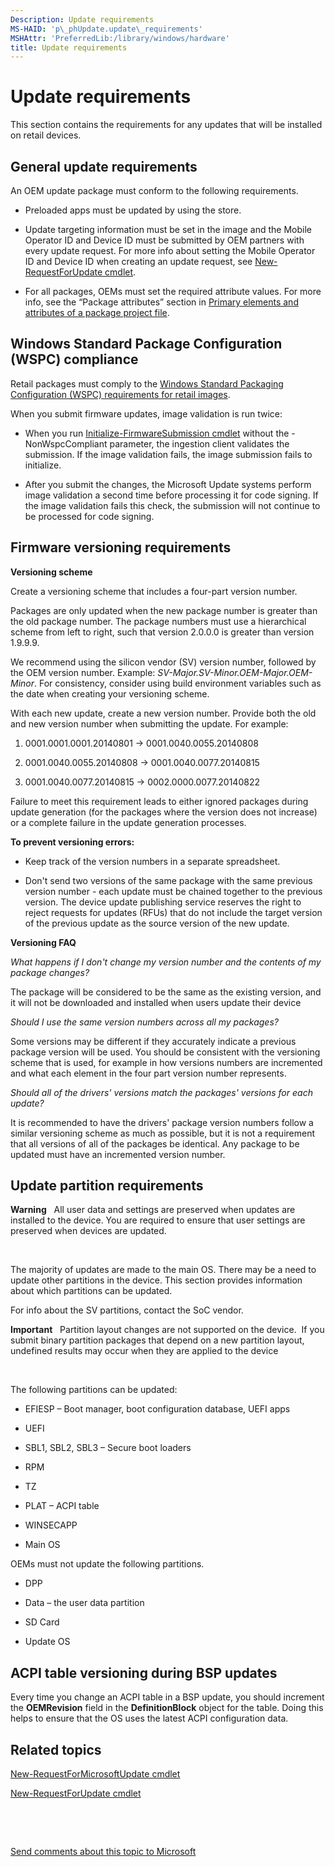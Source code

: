 ```yaml
---
Description: Update requirements
MS-HAID: 'p\_phUpdate.update\_requirements'
MSHAttr: 'PreferredLib:/library/windows/hardware'
title: Update requirements
---
```


# Update requirements


This section contains the requirements for any updates that will be installed on retail devices.

## <span id="General_update_requirements"></span><span id="general_update_requirements"></span><span id="GENERAL_UPDATE_REQUIREMENTS"></span>General update requirements


An OEM update package must conform to the following requirements.

-   Preloaded apps must be updated by using the store.

-   Update targeting information must be set in the image and the Mobile Operator ID and Device ID must be submitted by OEM partners with every update request. For more info about setting the Mobile Operator ID and Device ID when creating an update request, see [New-RequestForUpdate cmdlet](new-requestforupdate-cmdlet.md).

-   For all packages, OEMs must set the required attribute values. For more info, see the “Package attributes” section in [Primary elements and attributes of a package project file](https://msdn.microsoft.com/library/dn756796).

## <span id="Windows_Standard_Package_Configuration__WSPC__compliance"></span><span id="windows_standard_package_configuration__wspc__compliance"></span><span id="WINDOWS_STANDARD_PACKAGE_CONFIGURATION__WSPC__COMPLIANCE"></span>Windows Standard Package Configuration (WSPC) compliance


Retail packages must comply to the [Windows Standard Packaging Configuration (WSPC) requirements for retail images](https://msdn.microsoft.com/library/dn756781).

When you submit firmware updates, image validation is run twice:

-   When you run [Initialize-FirmwareSubmission cmdlet](initialize-firmwaresubmission-cmdlet.md) without the -NonWspcCompliant parameter, the ingestion client validates the submission. If the image validation fails, the image submission fails to initialize.

-   After you submit the changes, the Microsoft Update systems perform image validation a second time before processing it for code signing. If the image validation fails this check, the submission will not continue to be processed for code signing.

## <span id="Firmware_versioning_requirements"></span><span id="firmware_versioning_requirements"></span><span id="FIRMWARE_VERSIONING_REQUIREMENTS"></span>Firmware versioning requirements


**Versioning scheme**

Create a versioning scheme that includes a four-part version number.

Packages are only updated when the new package number is greater than the old package number. The package numbers must use a hierarchical scheme from left to right, such that version 2.0.0.0 is greater than version 1.9.9.9.

We recommend using the silicon vendor (SV) version number, followed by the OEM version number. Example: *SV-Major.SV-Minor.OEM-Major.OEM-Minor*. For consistency, consider using build environment variables such as the date when creating your versioning scheme.

With each new update, create a new version number. Provide both the old and new version number when submitting the update. For example:

1.  0001.0001.0001.20140801 -&gt; 0001.0040.0055.20140808

2.  0001.0040.0055.20140808 -&gt; 0001.0040.0077.20140815

3.  0001.0040.0077.20140815 -&gt; 0002.0000.0077.20140822

Failure to meet this requirement leads to either ignored packages during update generation (for the packages where the version does not increase) or a complete failure in the update generation processes.

**To prevent versioning errors:**

-   Keep track of the version numbers in a separate spreadsheet.

-   Don't send two versions of the same package with the same previous version number - each update must be chained together to the previous version. The device update publishing service reserves the right to reject requests for updates (RFUs) that do not include the target version of the previous update as the source version of the new update.

**Versioning FAQ**

*What happens if I don't change my version number and the contents of my package changes?*

The package will be considered to be the same as the existing version, and it will not be downloaded and installed when users update their device

*Should I use the same version numbers across all my packages?*

Some versions may be different if they accurately indicate a previous package version will be used. You should be consistent with the versioning scheme that is used, for example in how versions numbers are incremented and what each element in the four part version number represents.

*Should all of the drivers' versions match the packages' versions for each update?*

It is recommended to have the drivers' package version numbers follow a similar versioning scheme as much as possible, but it is not a requirement that all versions of all of the packages be identical. Any package to be updated must have an incremented version number.

## <span id="Update_partition_requirements"></span><span id="update_partition_requirements"></span><span id="UPDATE_PARTITION_REQUIREMENTS"></span>Update partition requirements


**Warning**  
All user data and settings are preserved when updates are installed to the device. You are required to ensure that user settings are preserved when devices are updated.

 

The majority of updates are made to the main OS. There may be a need to update other partitions in the device. This section provides information about which partitions can be updated.

For info about the SV partitions, contact the SoC vendor.

**Important**  
Partition layout changes are not supported on the device.  If you submit binary partition packages that depend on a new partition layout, undefined results may occur when they are applied to the device

 

The following partitions can be updated:

-   EFIESP – Boot manager, boot configuration database, UEFI apps

-   UEFI

-   SBL1, SBL2, SBL3 – Secure boot loaders

-   RPM

-   TZ

-   PLAT – ACPI table

-   WINSECAPP

-   Main OS

OEMs must not update the following partitions.

-   DPP

-   Data – the user data partition

-   SD Card

-   Update OS

## <span id="ACPI_table_versioning_during_BSP_updates"></span><span id="acpi_table_versioning_during_bsp_updates"></span><span id="ACPI_TABLE_VERSIONING_DURING_BSP_UPDATES"></span>ACPI table versioning during BSP updates


Every time you change an ACPI table in a BSP update, you should increment the **OEMRevision** field in the **DefinitionBlock** object for the table. Doing this helps to ensure that the OS uses the latest ACPI configuration data.

## <span id="related_topics"></span>Related topics


[New-RequestForMicrosoftUpdate cmdlet](new-requestformicrosoftupdate-cmdlet.md)

[New-RequestForUpdate cmdlet](new-requestforupdate-cmdlet.md)

 

 

[Send comments about this topic to Microsoft](mailto:wsddocfb@microsoft.com?subject=Documentation%20feedback%20%5Bp_phUpdate\p_phUpdate%5D:%20Update%20requirements%20%20RELEASE:%20%284/11/2016%29&body=%0A%0APRIVACY%20STATEMENT%0A%0AWe%20use%20your%20feedback%20to%20improve%20the%20documentation.%20We%20don't%20use%20your%20email%20address%20for%20any%20other%20purpose,%20and%20we'll%20remove%20your%20email%20address%20from%20our%20system%20after%20the%20issue%20that%20you're%20reporting%20is%20fixed.%20While%20we're%20working%20to%20fix%20this%20issue,%20we%20might%20send%20you%20an%20email%20message%20to%20ask%20for%20more%20info.%20Later,%20we%20might%20also%20send%20you%20an%20email%20message%20to%20let%20you%20know%20that%20we've%20addressed%20your%20feedback.%0A%0AFor%20more%20info%20about%20Microsoft's%20privacy%20policy,%20see%20http://privacy.microsoft.com/default.aspx. "Send comments about this topic to Microsoft")




